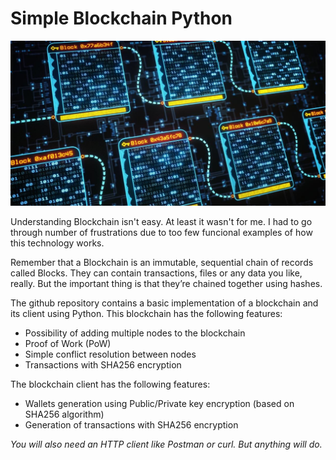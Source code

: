 # Simple Blockchain Python 

<img src="blockchain.jpg">


Understanding Blockchain isn't easy. At least it wasn't for me. I had to go through number of frustrations due to too few funcional examples of how this technology works. 

Remember that a Blockchain is an immutable, sequential chain of records called Blocks. They can contain transactions, files or any data you like, really. But the important thing is that they’re chained together using hashes.


The github repository contains a basic implementation of a blockchain and its client using Python. This blockchain has the following features:

- Possibility of adding multiple nodes to the blockchain
- Proof of Work (PoW)
- Simple conflict resolution between nodes
- Transactions with SHA256 encryption

The blockchain client has the following features:

- Wallets generation using Public/Private key encryption (based on SHA256 algorithm)
- Generation of transactions with SHA256 encryption 


*You will also need an HTTP client like Postman or curl. But anything will do.*
